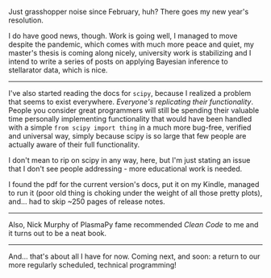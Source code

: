<!--
.. title: Recent happenings
.. slug: recent-happenings
.. date: 2020-04-22 18:08:57 UTC+02:00
.. tags: 
.. category: status
.. link: 
.. description: 
.. type: text
-->

Just grasshopper noise since February, huh? There goes my new year's resolution.

<!-- TEASER_END -->

I do have good news, though. Work is going well, I managed to move despite the
pandemic, which comes with much more peace and quiet, my master's thesis is
coming along nicely, university work is stabilizing and I intend to write a
series of posts on applying Bayesian inference to stellarator data, which is
nice.

---

I've also started reading the docs for `scipy`, because I realized a problem
that seems to exist everywhere. *Everyone's replicating their functionality*.
People you consider great programmers will still be spending their valuable
time personally implementing functionality that would have been handled with a
simple `from scipy import thing` in a much more bug-free, verified and
universal way, simply because scipy is so large that few people are actually
aware of their full functionality.

I don't mean to rip on scipy in any way, here, but I'm just stating an issue
that I don't see people addressing - more educational work is needed.

I found the pdf for the current version's docs, put it on my Kindle, managed to
run it (poor old thing is choking under the weight of all those pretty plots),
and...  had to skip ~250 pages of release notes.

---

Also, Nick Murphy of PlasmaPy fame recommended *Clean Code* to me and it turns
out to be a neat book.

---

And... that's about all I have for now. Coming next, and soon: a return to our more
regularly scheduled, technical programming!

